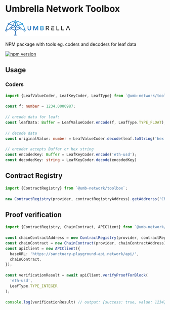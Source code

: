 # Umbrella Network Toolbox

![Umbrella network - logo](./umb.network-logo.png)

NPM package with tools eg. coders and decoders for leaf data

[![npm version](https://badge.fury.io/js/%40umb-network%2Ftoolbox.svg)](https://badge.fury.io/js/%40umb-network%2Ftoolbox)

## Usage

### Coders

```typescript
import {LeafValueCoder, LeafKeyCoder, LeafType} from `@umb-network/toolbox`;

const f: number = 1234.0000987;

// encode data for leaf:
const leafData: Buffer = LeafValueCoder.encode(f, LeafType.TYPE_FLOAT);

// decode data
const originalValue: number = LeafValueCoder.decode(leaf.toString('hex'))

// encoder accepts Buffer or hex string
const encodedKey: Buffer = LeafKeyCoder.encode('eth-usd');
const decodedKey: string = LeafKeyCoder.decode(encodedKey)
```

## Contract Registry
```typescript
import {ContractRegistry} from `@umb-network/toolbox`;

new ContractRegistry(provider, contractRegistryAddress).getAddrerss('Chain');
```

## Proof verification
```typescript
import {ContractRegistry, ChainContract, APIClient} from `@umb-network/toolbox`;

const chainContractAddress = new ContractRegistry(provider, contractRegistryAddress).getAddress('Chain');
const chainContract = new ChainContract(provider, chainContractAddress);
const apiClient = new APIClient({
  baseURL: 'https://sanctuary-playground-api.network/api/',
  chainContract,
});

const verificationResult = await apiClient.verifyProofForBlock(
  'eth-usd',
  LeafType.TYPE_INTEGER
);

console.log(verificationResult) // output: {success: true, value: 1234} or {success: false, value: 1234}
```
